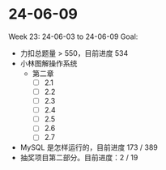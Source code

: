 # 24-06-09
Week 23: 24-06-03 to 24-06-09
Goal:
- 力扣总题量 > 550，目前进度 534
- 小林图解操作系统
  - 第二章
    - [ ] 2.1
    - [ ] 2.2
    - [ ] 2.3
    - [ ] 2.4
    - [ ] 2.5
    - [ ] 2.6
    - [ ] 2.7
- MySQL 是怎样运行的，目前进度 173 / 389
- 抽奖项目第二部分。目前进度：2 / 19
